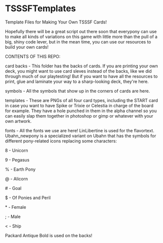 TSSSFTemplates
==============

Template Files for Making Your Own TSSSF Cards!

Hopefully there will be a great script out there soon that everypony can use to make all kinds of variations on this game with little more than the pull of a big, shiny code lever, but in the mean time, you can use our resources to build your own cards!

CONTENTS OF THIS REPO:

card backs - This folder has the backs of cards.  If you are printing your own deck, you might want to use card sleves instead of the backs, like we did through much of our playtesting!  But if you want to have all the resources to print, glue and laminate your way to a sharp-looking deck, they're here.

symbols - All the symbols that show up in the corners of cards are here.

templates - These are PNGs of all four card types, including the START card in case you want to have Spike or Trixie or Celestia in charge of the board for example.  They have a hole punched in them in the alpha channel so you can easily slap them together in photoshop or gimp or whatever with your own artwork.

fonts - All the fonts we use are here!  LinLibertine is used for the flavortext.  Ubahn_newpony is a specialized variant on Ubahn that has the symbols for different pony-related icons replacing some characters:

8 - Unicorn

9 - Pegasus

% - Earth Pony

@ - Alicorn

\# - Goal

$ - Of Ponies and Peril

\* - Female

; - Male

< - Ship


Packard Antique Bold is used on the backs!
